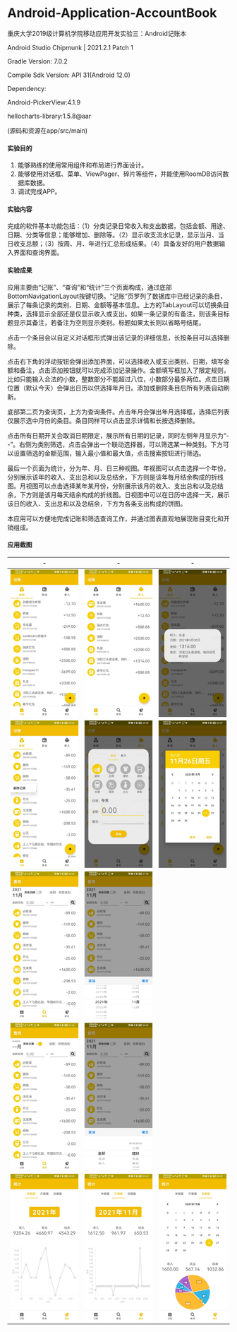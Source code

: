 # Android-Application-AccountBook
重庆大学2019级计算机学院移动应用开发实验三：Android记账本

Android Studio Chipmunk | 2021.2.1 Patch 1

Gradle Version: 7.0.2

Compile Sdk Version: API 31(Android 12.0)

Dependency:

Android-PickerView:4.1.9

hellocharts-library:1.5.8@aar

(源码和资源在app/src/main)

#### 实验目的
1.	能够熟练的使用常用组件和布局进行界面设计。
2.	能够使用对话框、菜单、ViewPager、碎片等组件，并能使用RoomDB访问数据库数据。
3.	调试完成APP。

#### 实验内容
完成的软件基本功能包括：（1）分类记录日常收入和支出数据，包括金额、用途、日期、分类等信息；能够增加、删除等。（2）显示收支流水记录，显示当月、当日收支总额；（3）按周、月、年进行汇总形成结果。（4）具备友好的用户数据输入界面和查询界面。

#### 实验成果
应用主要由“记账”、“查询”和“统计”三个页面构成，通过底部BottomNavigationLayout按键切换。“记账”页罗列了数据库中已经记录的条目，展示了每条记录的类别、日期、金额等基本信息。上方的TabLayout可以切换条目种类，选择显示全部还是仅显示收入或支出。如果一条记录的有备注，则该条目标题显示其备注，若备注为空则显示类别。标题如果太长则以省略号结尾。

点击一个条目会以自定义对话框形式弹出该记录的详细信息，长按条目可以选择删除。

点击右下角的浮动按钮会弹出添加界面，可以选择收入或支出类别、日期，填写金额和备注，点击添加按钮就可以完成添加记录操作。金额填写框加入了限定规则，比如只能输入合法的小数，整数部分不能超过八位，小数部分最多两位。点击日期位置（默认今天）会弹出日历以供选择年月日。添加或删除条目后所有列表自动刷新。

底部第二页为查询页，上方为查询条件。点击年月会弹出年月选择框，选择后列表仅展示选中月份的条目。条目同样可以点击显示详情和长按选择删除。

点击所有日期开关会取消日期限定，展示所有日期的记录，同时左侧年月显示为“--”。右侧为类别筛选，点击会弹出一个联动选择器，可以筛选某一种类别。下方可以设置筛选的金额范围，输入最小值和最大值，点击搜索按钮进行筛选。

最后一个页面为统计，分为年、月、日三种视图。年视图可以点击选择一个年份，分别展示该年的收入、支出总和以及总结余，下方则是该年每月结余构成的折线图。月视图可以点击选择某年某月份，分别展示该月的收入、支出总和以及总结余，下方则是该月每天结余构成的折线图。日视图中可以在日历中选择一天，展示该日的收入、支出总和以及总结余，下方为各条支出构成的饼图。

本应用可以方便地完成记账和筛选查询工作，并通过图表直观地展现账目变化和开销组成。


#### 应用截图
-|-|-
:-------------------------:|:-------------------------:|:-------------------------:
![image](Screenshots/1.jpg) | ![image](Screenshots/2.jpg) | ![image](Screenshots/3.jpg)
![image](Screenshots/4.jpg) | ![image](Screenshots/5.jpg) | ![image](Screenshots/6.jpg)
![image](Screenshots/7.jpg) | ![image](Screenshots/8.jpg) |
![image](Screenshots/9.jpg) | ![image](Screenshots/10.jpg) |
![image](Screenshots/11.jpg) | ![image](Screenshots/12.jpg) | ![image](Screenshots/13.jpg)
